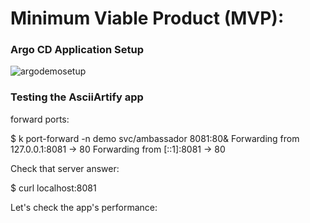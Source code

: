 # Minimum Viable Product (MVP):

### Argo CD Application Setup

![argodemosetup](https://github.com/mykolapryvalov/AsciiArtify/blob/main/doc/img/argodemosetup.gif)

### Testing the AsciiArtify app

forward ports: 

  $ k port-forward -n demo svc/ambassador 8081:80&
  Forwarding from 127.0.0.1:8081 -> 80
  Forwarding from [::1]:8081 -> 80

Check that server answer:

  $ curl localhost:8081
 
Let's check the app's performance:







